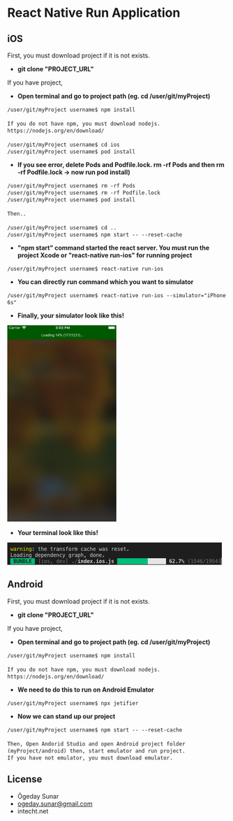 # React Native Run Application

## iOS

First, you must download project if it is not exists.
*  **git clone "PROJECT_URL"**

If you have project,
* **Open terminal and go to project path (eg. cd /user/git/myProject)**
```
/user/git/myProject username$ npm install 

If you do not have npm, you must download nodejs. https://nodejs.org/en/download/

/user/git/myProject username$ cd ios
/user/git/myProject username$ pod install
``` 
*  **If you see error, delete Pods and Podfile.lock. rm -rf Pods and then rm -rf Podfile.lock -> now run pod install)**
```
/user/git/myProject username$ rm -rf Pods
/user/git/myProject username$ rm -rf Podfile.lock
/user/git/myProject username$ pod install

Then..

/user/git/myProject username$ cd ..
/user/git/myProject username$ npm start -- --reset-cache
```
* **"npm start" command started the react server. You must run the project Xcode or "react-native run-ios" for running project**
```
/user/git/myProject username$ react-native run-ios
``` 
* **You can directly run command which you want to simulator**
```
/user/git/myProject username$ react-native run-ios --simulator="iPhone 6s"
``` 

* **Finally, your simulator look like this!**

![](https://raw.githubusercontent.com/ogedaysunar/react-native-run-applicaton/master/images/phoneBundle.jpg)

* **Your terminal look like this!**

![](https://raw.githubusercontent.com/ogedaysunar/react-native-run-applicaton/master/images/terminaBundle.png)


## Android

First, you must download project if it is not exists.
*  **git clone "PROJECT_URL"**

If you have project,
* **Open terminal and go to project path (eg. cd /user/git/myProject)**
```
/user/git/myProject username$ npm install 

If you do not have npm, you must download nodejs. https://nodejs.org/en/download/
``` 
* **We need to do this to run on Android Emulator**
```
/user/git/myProject username$ npx jetifier
``` 
* **Now we can stand up our project**
```
/user/git/myProject username$ npm start -- --reset-cache

Then, Open Andorid Studio and open Android project folder (myProject/android) then, start emulator and run project.
If you have not emulator, you must download emulator. 
``` 

## License

* Ögeday Sunar
* ogeday.sunar@gmail.com
* intecht.net
